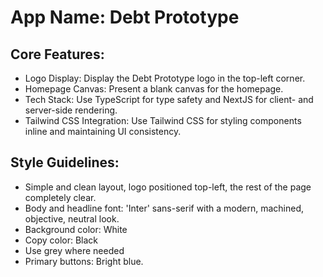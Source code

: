 # **App Name**: Debt Prototype

## Core Features:

- Logo Display: Display the Debt Prototype logo in the top-left corner.
- Homepage Canvas: Present a blank canvas for the homepage.
- Tech Stack: Use TypeScript for type safety and NextJS for client- and server-side rendering.
- Tailwind CSS Integration: Use Tailwind CSS for styling components inline and maintaining UI consistency.

## Style Guidelines:

- Simple and clean layout, logo positioned top-left, the rest of the page completely clear.
- Body and headline font: 'Inter' sans-serif with a modern, machined, objective, neutral look.
- Background color: White
- Copy color: Black
- Use grey where needed
- Primary buttons: Bright blue.